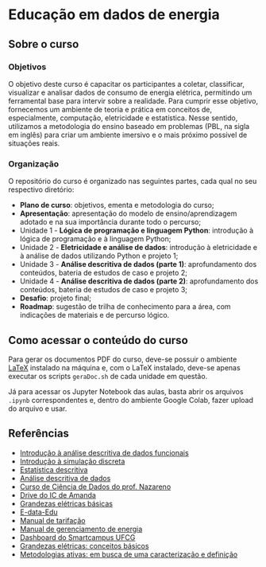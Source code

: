 # Educação em dados de energia

## Sobre o curso

### Objetivos

O objetivo deste curso é capacitar os participantes a coletar, classificar, visualizar e analisar dados de consumo de energia elétrica, permitindo um ferramental base para intervir sobre a realidade. Para cumprir esse objetivo, fornecemos um ambiente de teoria e prática em conceitos de, especialmente, computação, eletricidade e estatística. Nesse sentido, utilizamos a metodologia do ensino baseado em problemas (PBL, na sigla em inglês) para criar um ambiente imersivo e o mais próximo possível de situações reais.

### Organização

O repositório do curso é organizado nas seguintes partes, cada qual no seu respectivo diretório:

- **Plano de curso**: objetivos, ementa e metodologia do curso;
- **Apresentação**: apresentação do modelo de ensino/aprendizagem adotado e na sua importância durante todo o percurso;
- Unidade 1 - **Lógica de programação e linguagem Python**: introdução à lógica de programação e à linguagem Python;
- Unidade 2 - **Eletricidade e análise de dados**: introdução à eletricidade e à análise de dados utilizando Python e projeto 1;
- Unidade 3 - **Análise descritiva de dados (parte 1)**: aprofundamento dos conteúdos, bateria de estudos de caso e projeto 2;
- Unidade 4 - **Análise descritiva de dados (parte 2)**: aprofundamento dos conteúdos, bateria de estudos de caso e projeto 3;
- **Desafio**: projeto final;
- **Roadmap**: sugestão de trilha de conhecimento para a área, com indicações de materiais e de percurso lógico.

## Como acessar o conteúdo do curso

Para gerar os documentos PDF do curso, deve-se possuir o ambiente [LaTeX](https://www.latex-project.org/) instalado na máquina e, com o LaTeX instalado, deve-se apenas executar os scripts `geraDoc.sh` de cada unidade em questão.

Já para acessar os Jupyter Notebook das aulas, basta abrir os arquivos `.ipynb` correspondentes e, dentro do ambiente Google Colab, fazer upload do arquivo e usar.

## Referências
- [Introdução à análise descritiva de dados funcionais](https://lume.ufrgs.br/handle/10183/24870)
- [Introdução à simulação discreta](http://sites.poli.usp.br/d/pmr5008/arquivos/apostila_simulacao.pdf)
- [Estatística descritiva](https://www.professores.uff.br/anafarias/wp-content/uploads/sites/210/2021/01/estdesc-0.pdf)
- [Análise descritiva de dados](https://www.est.ufmg.br/portal/wp-content/uploads/2023/01/RTE-02-2002.pdf)
- [Curso de Ciência de Dados do prof. Nazareno](https://github.com/nazareno/ciencia-de-dados-1)
- [Drive do IC de Amanda](https://drive.google.com/drive/u/0/folders/1c2eJZx6SEoJg_WaIXz9OD299vtQ1tfUT)
- [Grandezas elétricas básicas](https://docs.google.com/document/d/1_CGI3za_DSrqnzN3kzuCLzxPFl6Frx79VqxqjqlddP0/edit?usp=sharing)
- [E-data-Edu](https://docs.google.com/presentation/d/1KXpuBLwAErxynKEN-a640iHjF8xgfqCuL0ylFwabUgk/edit?usp=sharing)
- [Manual de tarifação](https://drive.google.com/file/d/1dQ5p3Wlc4ncerq6A46uAQFyG_kIvwtZn/view?usp=drive_link)
- [Manual de gerenciamento de energia](https://drive.google.com/file/d/1h2Uac0R3edJ16i4aRez63vrwc105FasG/view?usp=drive_link)
- [Dashboard do Smartcampus UFCG](https://ufcg.liteme.com.br/)
- [Grandezas elétricas: conceitos básicos](https://wiki.sj.ifsc.edu.br/images/b/ba/Introducao_Tens%c3%a3o_-_Corrente_-_Potencia_-_Energia.pdf)
- [Metodologias ativas: em busca de uma caracterização e definição](https://periodicos.ufmg.br/index.php/edrevista/article/view/39442)

